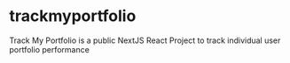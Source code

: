 # trackmyportfolio
Track My Portfolio is a public NextJS React Project to track individual user portfolio performance
